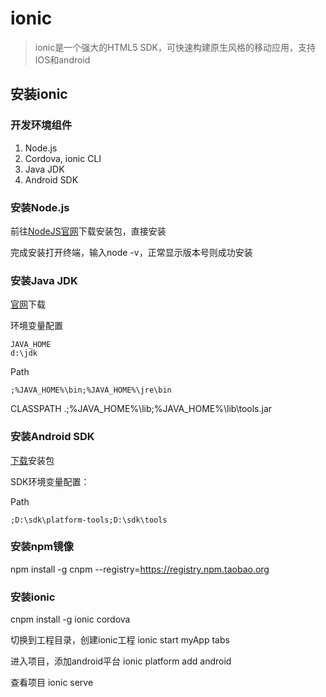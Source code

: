 # ionic
> ionic是一个强大的HTML5 SDK，可快速构建原生风格的移动应用，支持IOS和android
## 安装ionic
### 开发环境组件
 1. Node.js
 2. Cordova, ionic CLI
 3. Java JDK
 4. Android SDK
### 安装Node.js
 前往[NodeJS官网](https://nodejs.org/en/)下载安装包，直接安装

 完成安装打开终端，输入node -v，正常显示版本号则成功安装
### 安装Java JDK
 [官网](http://www.oracle.com/technetwork/java/javase/downloads/index.html)下载

 环境变量配置

	JAVA_HOME
	d:\jdk
Path

	;%JAVA_HOME%\bin;%JAVA_HOME%\jre\bin
CLASSPATH
	.;%JAVA_HOME%\lib;%JAVA_HOME%\lib\tools.jar

### 安装Android SDK
 [下载](https://developer.android.com/studio/index.html)安装包


 SDK环境变量配置：
 
Path
	
	;D:\sdk\platform-tools;D:\sdk\tools

### 安装npm镜像
 npm install -g cnpm --registry=https://registry.npm.taobao.org

### 安装ionic
 cnpm install -g ionic cordova

 切换到工程目录，创建ionic工程
ionic start myApp tabs

 进入项目，添加android平台
 ionic platform add android

 查看项目
 ionic serve